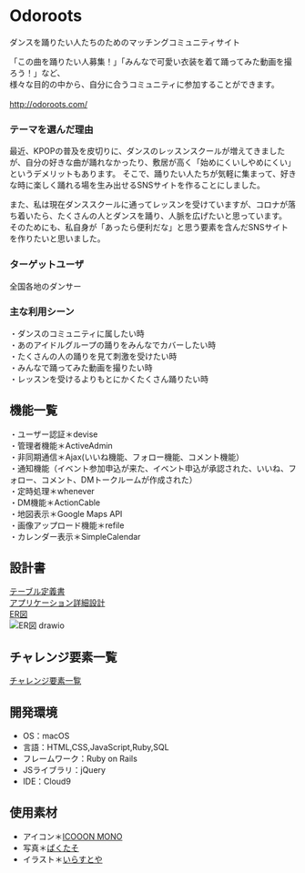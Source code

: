 # Odoroots
ダンスを踊りたい人たちのためのマッチングコミュニティサイト  

「この曲を踊りたい人募集！」「みんなで可愛い衣装を着て踊ってみた動画を撮ろう！」など、<br>
様々な目的の中から、自分に合うコミュニティに参加することができます。<br><br>
http://odoroots.com/

### テーマを選んだ理由
最近、KPOPの普及を皮切りに、ダンスのレッスンスクールが増えてきましたが、自分の好きな曲が踊れなかったり、敷居が高く「始めにくいしやめにくい」というデメリットもあります。
そこで、踊りたい人たちが気軽に集まって、好きな時に楽しく踊れる場を生み出せるSNSサイトを作ることにしました。<br>

また、私は現在ダンススクールに通ってレッスンを受けていますが、コロナが落ち着いたら、たくさんの人とダンスを踊り、人脈を広げたいと思っています。<br>
そのためにも、私自身が「あったら便利だな」と思う要素を含んだSNSサイトを作りたいと思いました。

### ターゲットユーザ
全国各地のダンサー

### 主な利用シーン
・ダンスのコミュニティに属したい時<br>
・あのアイドルグループの踊りをみんなでカバーしたい時<br>
・たくさんの人の踊りを見て刺激を受けたい時<br>
・みんなで踊ってみた動画を撮りたい時<br>
・レッスンを受けるよりもとにかくたくさん踊りたい時

## 機能一覧
・ユーザー認証＊devise<br>
・管理者機能＊ActiveAdmin<br>
・非同期通信＊Ajax(いいね機能、フォロー機能、コメント機能）<br>
・通知機能（イベント参加申込が来た、イベント申込が承認された、いいね、フォロー、コメント、DMトークルームが作成された）<br>
・定時処理＊whenever<br>
・DM機能＊ActionCable<br>
・地図表示＊Google Maps API<br>
・画像アップロード機能＊refile<br>
・カレンダー表示＊SimpleCalendar<br>

## 設計書
[テーブル定義書](https://docs.google.com/spreadsheets/d/1vOiyZGdU91GZMa8hnebUEmNhbZehqW0WwV57YMhL1yY/edit?usp=sharing)<br>
[アプリケーション詳細設計](https://docs.google.com/spreadsheets/d/1x9Me1DG45LvhVCZdebSQgqGKX6PdVFWRw7MliXzZY5Y/edit?usp=sharing)<br>
[ER図](https://drive.google.com/file/d/1ifE8v_LZ7XnoLxLtaXzLros6LIqh8gDi/view?usp=sharing)<br>
![ER図 drawio](https://user-images.githubusercontent.com/91657176/150266818-839e8fee-995d-43ea-9905-c17619c7c70c.png)

## チャレンジ要素一覧
[チャレンジ要素一覧](https://docs.google.com/spreadsheets/d/1WIeQAeyl5jkhoCoYzqTRxXZJZGCk6vdK32oTo65Ns3E/edit#gid=346513538)

## 開発環境
- OS：macOS
- 言語：HTML,CSS,JavaScript,Ruby,SQL
- フレームワーク：Ruby on Rails
- JSライブラリ：jQuery
- IDE：Cloud9

## 使用素材
- アイコン＊[ICOOON MONO](https://icooon-mono.com/)<br>
- 写真＊[ぱくたそ](https://www.pakutaso.com/)<br>
- イラスト＊[いらすとや](https://www.irasutoya.com/)

